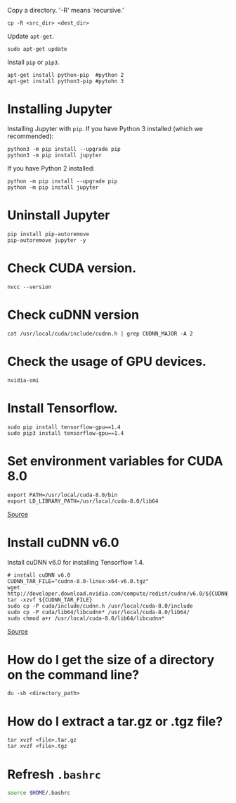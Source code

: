 
Copy a directory. 
'-R' means 'recursive.'
```
cp -R <src_dir> <dest_dir>
```
Update `apt-get`.
```
sudo apt-get update
```
Install `pip` or `pip3`.
```
apt-get install python-pip	#python 2
apt-get install python3-pip #pytohn 3
```
# Installing Jupyter
Installing Jupyter with `pip`.
If you have Python 3 installed (which we recommended):
```
python3 -m pip install --upgrade pip
python3 -m pip install jupyter
```
If you have Python 2 installed:
```
python -m pip install --upgrade pip
python -m pip install jupyter
```

# Uninstall Jupyter
```
pip install pip-autoremove
pip-autoremove jupyter -y
```

# Check CUDA version.
```
nvcc --version
```
# Check cuDNN version
```
cat /usr/local/cuda/include/cudnn.h | grep CUDNN_MAJOR -A 2
```
# Check the usage of GPU devices.
```
nvidia-smi
```
# Install Tensorflow.
```
sudo pip install tensorflow-gpu==1.4
sudo pip3 install tensorflow-gpu==1.4
```
# Set environment variables for CUDA 8.0
```
export PATH=/usr/local/cuda-8.0/bin
export LD_LIBRARY_PATH=/usr/local/cuda-8.0/lib64
```
[Source](https://gist.github.com/mjdietzx/0ff77af5ae60622ce6ed8c4d9b419f45)

# Install cuDNN v6.0
Install cuDNN v6.0 for installing Tensorflow 1.4.
```
# install cuDNN v6.0
CUDNN_TAR_FILE="cudnn-8.0-linux-x64-v6.0.tgz"
wget http://developer.download.nvidia.com/compute/redist/cudnn/v6.0/${CUDNN_TAR_FILE}
tar -xzvf ${CUDNN_TAR_FILE}
sudo cp -P cuda/include/cudnn.h /usr/local/cuda-8.0/include
sudo cp -P cuda/lib64/libcudnn* /usr/local/cuda-8.0/lib64/
sudo chmod a+r /usr/local/cuda-8.0/lib64/libcudnn*
```
[Source](https://gist.github.com/mjdietzx/0ff77af5ae60622ce6ed8c4d9b419f45)

# How do I get the size of a directory on the command line?
```
du -sh <directory_path>
```

# How do I extract a tar.gz or .tgz file?
```
tar xvzf <file>.tar.gz
tar xvzf <file>.tgz
```

# Refresh `.bashrc`
```sh
source $HOME/.bashrc
```
